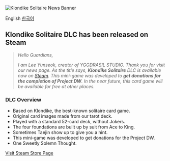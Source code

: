 ![Klondike Solitaire News Banner](https://yggdrasil-studio.github.io/Discouraged-Workers/news/news_banner.webp)

English [한국어](https://github.com/YGGDRASIL-STUDIO/Discouraged-Workers/tree/gh-pages/news/update.ko_KR.md)

##  Klondike Solitaire DLC has been released on Steam

> _Hello Guardians,_
>
> _I am Lee Yunseok, creator of YGGDRASIL STUDIO. Thank you for visit our news page. As the title says, **Klondike Solitaire** DLC is available now on [Steam](https://store.steampowered.com/app/1008420/Discouraged_Workers_MOD__Klondike_Solitaire/). This mini-game was developed to **get donations for the completion of Project DW**. In the near future, this card game will be available for free at other places._

### DLC Overview

* Based on Klondike, the best-known solitaire card game.
* Original card images made from our tarot deck.
* Played with a standard 52-card deck, without Jokers.
* The four foundations are built up by suit from Ace to King.
* Sometimes Taejin show up to give you a hint.
* This mini-game was developed to get donations for the Project DW.
* One Sweetly Solemn Thought.

[Visit Steam Store Page](https://store.steampowered.com/app/1008420/Discouraged_Workers_MOD__Klondike_Solitaire/)